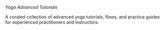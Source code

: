 *Yoga Advanced Tutorials* 

A curated collection of advanced yoga tutorials, flows, and practice guides for experienced practitioners and instructors.
